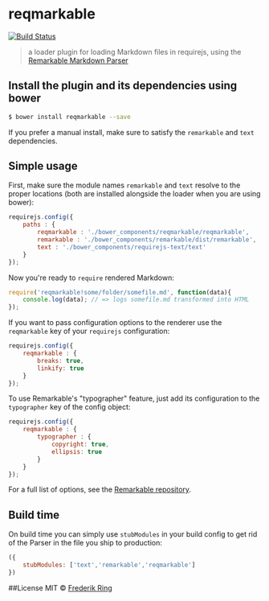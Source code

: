 # reqmarkable

[![Build Status](https://travis-ci.org/m90/reqmarkable.svg)](https://travis-ci.org/m90/reqmarkable)

> a loader plugin for loading Markdown files in requirejs, using the [Remarkable Markdown Parser][1]

## Install the plugin and its dependencies using bower
```sh
$ bower install reqmarkable --save
```
If you prefer a manual install, make sure to satisfy the `remarkable` and `text` dependencies.

## Simple usage
First, make sure the module names `remarkable` and `text` resolve to the proper locations (both are installed alongside the loader when you are using bower):
```js
requirejs.config({
    paths : {
        reqmarkable : './bower_components/reqmarkable/reqmarkable',
        remarkable : './bower_components/remarkable/dist/remarkable',
        text : './bower_components/requirejs-text/text'
    }
});
```

Now you're ready to `require` rendered Markdown:
```js
require('reqmarkable!some/folder/somefile.md', function(data){
    console.log(data); // => logs somefile.md transformed into HTML
});
```

If you want to pass configuration options to the renderer use the `reqmarkable` key of your `requirejs` configuration:

```js
requirejs.config({
    reqmarkable : {
        breaks: true,
        linkify: true
    }
});
```

To use Remarkable's "typographer" feature, just add its configuration to the `typographer` key of the config object:
```js
requirejs.config({
    reqmarkable : {
        typographer : {
            copyright: true,
            ellipsis: true
        }
    }
});
```

For a full list of options, see the [Remarkable repository][1].

## Build time
On build time you can simply use `stubModules` in your build config to get rid of the Parser in the file you ship to production:
```js
({
    stubModules: ['text','remarkable','reqmarkable']
})
```

##License
MIT © [Frederik Ring](http://www.frederikring.com)

[1]: https://github.com/jonschlinkert/remarkable